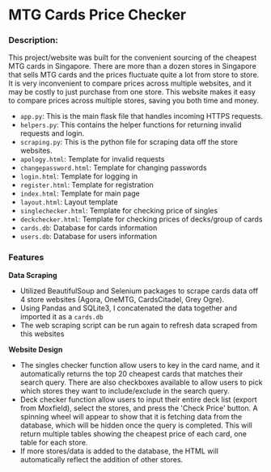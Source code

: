 # MTG Cards Price Checker

### Description:
This project/website was built for the convenient sourcing of the cheapest MTG cards in Singapore. There are more than a dozen stores in Singapore that sells MTG cards and the prices fluctuate quite a lot from store to store. It is very inconvenient to compare prices across multiple websites, and it may be costly to just purchase from one store. This website makes it easy to compare prices across multiple stores, saving you both time and money.

- `app.py`: This is the main flask file that handles incoming HTTPS requests.
- `helpers.py`: This contains the helper functions for returning invalid requests and login.
- `scraping.py`: This is the python file for scraping data off the store websites.
- `apology.html`: Template for invalid requests
- `changepassword.html`: Template for changing passwords
- `login.html`: Template for logging in
- `register.html`: Template for registration
- `index.html`: Template for main page
- `layout.html`: Layout template
- `singlechecker.html`: Template for checking price of singles
- `deckchecker.html`: Template for checking prices of decks/group of cards
- `cards.db`: Database for cards information
- `users.db`: Database for users information

### Features
<b>Data Scraping</b>
- Utilized BeautifulSoup and Selenium packages to scrape cards data off 4 store websites (Agora, OneMTG, CardsCitadel, Grey Ogre).
- Using Pandas and SQLite3, I concatenated the data together and imported it as a `cards.db`
- The web scraping script can be run again to refresh data scraped from this websites

<b>Website Design</b>
- The singles checker function allow users to key in the card name, and it automatically returns the top 20 cheapest cards that matches their search query. There are also checkboxes available to allow users to pick which stores they want to include/exclude in the search query.
- Deck checker function allow users to input their entire deck list (export from Moxfield), select the stores, and press the 'Check Price' button. A spinning wheel will appear to show that it is fetching data from the database, which will be hidden once the query is completed. This will return multiple tables showing the cheapest price of each card, one table for each store.
- If more stores/data is added to the database, the HTML will automatically reflect the addition of other stores.